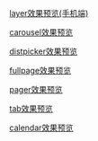 ﻿<!-- > [layer文档说明](https://github.com/Zero-jian/package/blob/master/layer/index.doc?raw=true)

> [carousel文档说明](https://github.com/Zero-jian/package/blob/master/carousel/carousel.docx?raw=true)

> [distpicker文档说明](https://github.com/Zero-jian/package/blob/master/distpicker/distpicker.docx?raw=true) -->

[layer效果预览(手机端)](http://39.96.59.11/work/package/layer/index.html)

[carousel效果预览](http://39.96.59.11/work/package/carousel/carousel.html)

[distpicker效果预览](http://39.96.59.11/work/package/distpicker/index.html)

[fullpage效果预览](http://39.96.59.11/work/package/fullpage/fullpage.html)

[pager效果预览](http://39.96.59.11/work/package/pager/pager.html)

[tab效果预览](http://39.96.59.11/work/package/tab/tab.html)

[calendar效果预览](http://39.96.59.11/work/package/calendar/calendar.html)
